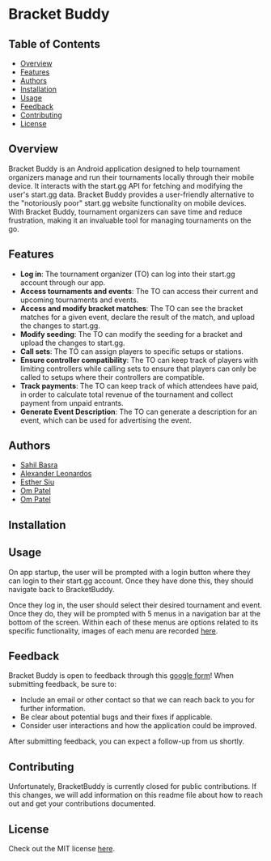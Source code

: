 # Bracket Buddy

## Table of Contents
- [Overview](#overview)
- [Features](#features)
- [Authors](#authors)
- [Installation](#installation)
- [Usage](#usage)
- [Feedback](#feedback)
- [Contributing](#contributing)
- [License](#license)

## Overview
Bracket Buddy is an Android application designed to help tournament organizers manage and run their tournaments locally 
through their mobile device. It interacts with the start.gg API for fetching and modifying the user's start.gg data. 
Bracket Buddy provides a user-friendly alternative to the "notoriously poor" start.gg website functionality on mobile 
devices. With Bracket Buddy, tournament organizers can save time and reduce frustration, making it an invaluable tool for 
managing tournaments on the go. 

## Features
- **Log in**: The tournament organizer (TO) can log into their start.gg account through our app.
- **Access tournaments and events**: The TO can access their current and upcoming tournaments and events.
- **Access and modify bracket matches**: The TO can see the bracket matches for a given event, declare the result 
of the match, and upload the changes to start.gg. 
- **Modify seeding**: The TO can modify the seeding for a bracket and upload the changes to start.gg. 
- **Call sets**: The TO can assign players to specific setups or stations.
- **Ensure controller compatibility**: The TO can keep track of players with limiting controllers while calling sets 
to ensure that players can only be called to setups where their controllers are compatible.
- **Track payments**: The TO can keep track of which attendees have paid, in order to calculate total revenue of the 
tournament and collect payment from unpaid entrants.
- **Generate Event Description**: The TO can generate a description for an event, which can be used for advertising 
the event.

## Authors
- [Sahil Basra](https://github.com/SahilBas2005)
- [Alexander Leonardos](https://github.com/AlexLeonardos)
- [Esther Siu](https://github.com/essi-304)
- [Om Patel](https://github.com/ompatech)
- [Om Patel](https://github.com/om0611)

## Installation

## Usage
On app startup, the user will be prompted with a login button where they can login to their start.gg account. Once they have done this, they should navigate back to BracketBuddy.

Once they log in, the user should select their desired tournament and event. Once they do, they will be prompted with 5 menus in a navigation bar at the bottom of the screen. Within each of these menus are options related to its specific functionality, images of each menu are recorded [here](https://drive.google.com/drive/folders/1ykSAsVVC5Af_IVYZX9h985wE7KAtisu3?usp=sharing). 
## Feedback
Bracket Buddy is open to feedback through this [google form](https://forms.gle/7vZLDufXwvgFXi8L8)!
When submitting feedback, be sure to:
- Include an email or other contact so that we can reach back to you for further information.
- Be clear about potential bugs and their fixes if applicable.
- Consider user interactions and how the application could be improved.

After submitting feedback, you can expect a follow-up from us shortly.


## Contributing
Unfortunately, BracketBuddy is currently closed for public contributions. If this changes, we will add information on this readme file about how to reach out and get your contributions documented.

## License
Check out the MIT license [here](LICENSE).
